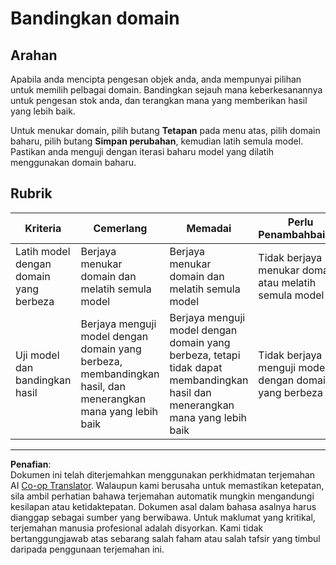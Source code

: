 <!--
CO_OP_TRANSLATOR_METADATA:
{
  "original_hash": "d93ee76fac4c2199973689ecd05baaf9",
  "translation_date": "2025-08-28T00:58:34+00:00",
  "source_file": "5-retail/lessons/1-train-stock-detector/assignment.md",
  "language_code": "ms"
}
-->
# Bandingkan domain

## Arahan

Apabila anda mencipta pengesan objek anda, anda mempunyai pilihan untuk memilih pelbagai domain. Bandingkan sejauh mana keberkesanannya untuk pengesan stok anda, dan terangkan mana yang memberikan hasil yang lebih baik.

Untuk menukar domain, pilih butang **Tetapan** pada menu atas, pilih domain baharu, pilih butang **Simpan perubahan**, kemudian latih semula model. Pastikan anda menguji dengan iterasi baharu model yang dilatih menggunakan domain baharu.

## Rubrik

| Kriteria | Cemerlang | Memadai | Perlu Penambahbaikan |
| -------- | --------- | -------- | -------------------- |
| Latih model dengan domain yang berbeza | Berjaya menukar domain dan melatih semula model | Berjaya menukar domain dan melatih semula model | Tidak berjaya menukar domain atau melatih semula model |
| Uji model dan bandingkan hasil | Berjaya menguji model dengan domain yang berbeza, membandingkan hasil, dan menerangkan mana yang lebih baik | Berjaya menguji model dengan domain yang berbeza, tetapi tidak dapat membandingkan hasil dan menerangkan mana yang lebih baik | Tidak berjaya menguji model dengan domain yang berbeza |

---

**Penafian**:  
Dokumen ini telah diterjemahkan menggunakan perkhidmatan terjemahan AI [Co-op Translator](https://github.com/Azure/co-op-translator). Walaupun kami berusaha untuk memastikan ketepatan, sila ambil perhatian bahawa terjemahan automatik mungkin mengandungi kesilapan atau ketidaktepatan. Dokumen asal dalam bahasa asalnya harus dianggap sebagai sumber yang berwibawa. Untuk maklumat yang kritikal, terjemahan manusia profesional adalah disyorkan. Kami tidak bertanggungjawab atas sebarang salah faham atau salah tafsir yang timbul daripada penggunaan terjemahan ini.